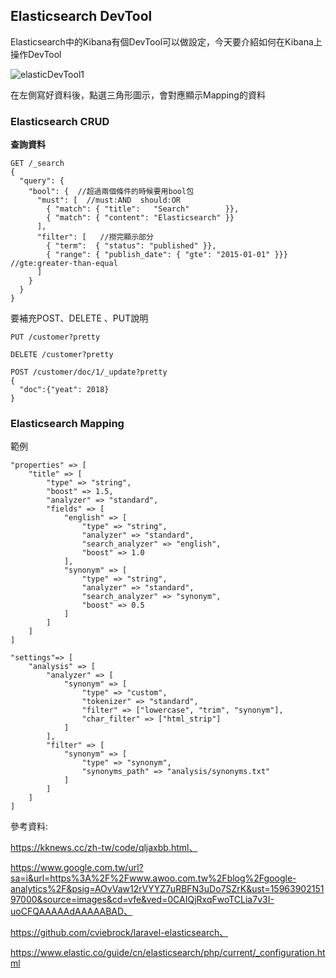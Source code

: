 ## Elasticsearch DevTool

Elasticsearch中的Kibana有個DevTool可以做設定，今天要介紹如何在Kibana上操作DevTool

![elasticDevTool1](C:\xampp\htdocs\markdown_note\assets\images\elasticDevTool1.png)

在左側寫好資料後，點選三角形圖示，會對應顯示Mapping的資料

### Elasticsearch CRUD

**查詢資料**

```
GET /_search
{
  "query": { 
    "bool": {  //超過兩個條件的時候要用bool包
      "must": [  //must:AND  should:OR
        { "match": { "title":   "Search"        }}, 
        { "match": { "content": "Elasticsearch" }}  
      ],
      "filter": [   //撈完顯示部分
        { "term":  { "status": "published" }}, 
        { "range": { "publish_date": { "gte": "2015-01-01" }}} //gte:greater-than-equal
      ]
    }
  }
}
```

要補充POST、DELETE 、PUT說明

```
PUT /customer?pretty
```



```
DELETE /customer?pretty
```



```
POST /customer/doc/1/_update?pretty
{
  "doc":{"yeat": 2018}
}
```



### Elasticsearch Mapping

範例

```
"properties" => [
    "title" => [
        "type" => "string",
        "boost" => 1.5,
        "analyzer" => "standard",
        "fields" => [
            "english" => [
                "type" => "string",
                "analyzer" => "standard",
                "search_analyzer" => "english",
                "boost" => 1.0
            ],
            "synonym" => [
                "type" => "string",
                "analyzer" => "standard",
                "search_analyzer" => "synonym",
                "boost" => 0.5
            ]
        ]
    ]
]

"settings"=> [
    "analysis" => [
        "analyzer" => [
            "synonym" => [
                "type" => "custom",
                "tokenizer" => "standard",
                "filter" => ["lowercase", "trim", "synonym"],
                "char_filter" => ["html_strip"]
            ]
        ],
        "filter" => [
            "synonym" => [
                "type" => "synonym",
                "synonyms_path" => "analysis/synonyms.txt"
            ]
        ]
    ]
]
```



參考資料:

https://kknews.cc/zh-tw/code/qljaxbb.html、

https://www.google.com.tw/url?sa=i&url=https%3A%2F%2Fwww.awoo.com.tw%2Fblog%2Fgoogle-analytics%2F&psig=AOvVaw12rVYYZ7uRBFN3uDo7SZrK&ust=1596390215197000&source=images&cd=vfe&ved=0CAIQjRxqFwoTCLia7v3I-uoCFQAAAAAdAAAAABAD、

https://github.com/cviebrock/laravel-elasticsearch、

https://www.elastic.co/guide/cn/elasticsearch/php/current/_configuration.html